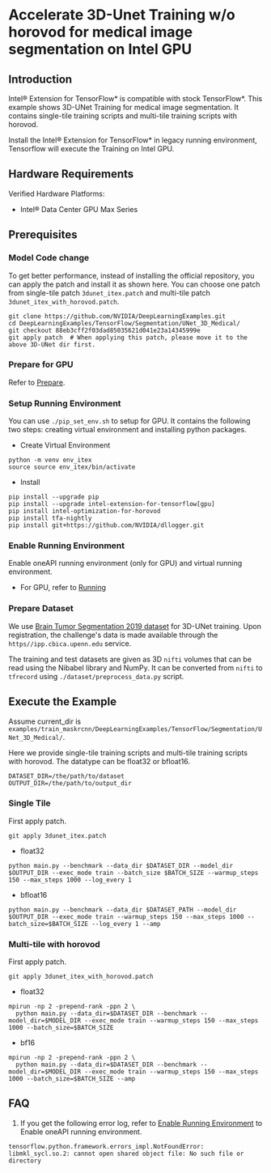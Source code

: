# Accelerate 3D-Unet Training w/o horovod for medical image segmentation on Intel GPU

## Introduction

Intel® Extension for TensorFlow* is compatible with stock TensorFlow*. 
This example shows 3D-UNet Training for medical image segmentation. It contains single-tile training scripts and multi-tile training scripts with horovod.

Install the Intel® Extension for TensorFlow* in legacy running environment, Tensorflow will execute the Training on Intel GPU.

## Hardware Requirements

Verified Hardware Platforms:

 - Intel® Data Center GPU Max Series

## Prerequisites

### Model Code change

To get better performance, instead of installing the official repository, you can apply the patch and install it as shown here. You can choose one patch from single-tile patch `3dunet_itex.patch` and multi-tile patch `3dunet_itex_with_horovod.patch`. 

```
git clone https://github.com/NVIDIA/DeepLearningExamples.git
cd DeepLearningExamples/TensorFlow/Segmentation/UNet_3D_Medical/
git checkout 88eb3cff2f03dad85035621d041e23a14345999e
git apply patch  # When applying this patch, please move it to the above 3D-UNet dir first.
```

### Prepare for GPU

Refer to [Prepare](../common_guide_running.md#prepare).

### Setup Running Environment

You can use `./pip_set_env.sh` to setup for GPU. It contains the following two steps: creating virtual environment and installing python packages.

+ Create Virtual Environment

```
python -m venv env_itex
source source env_itex/bin/activate
```

+ Install

```
pip install --upgrade pip
pip install --upgrade intel-extension-for-tensorflow[gpu]
pip install intel-optimization-for-horovod
pip install tfa-nightly
pip install git+https://github.com/NVIDIA/dllogger.git
```

### Enable Running Environment

Enable oneAPI running environment (only for GPU) and virtual running environment.

   * For GPU, refer to [Running](../common_guide_running.md#running)

### Prepare Dataset

We use [Brain Tumor Segmentation 2019 dataset](https://www.med.upenn.edu/cbica/brats-2019/) for 3D-UNet training. Upon registration, the challenge's data is made available through the `https//ipp.cbica.upenn.edu` service.

The training and test datasets are given as 3D `nifti` volumes that can be read using the Nibabel library and NumPy. It can be converted from `nifti` to `tfrecord` using `./dataset/preprocess_data.py` script.

## Execute the Example

Assume current_dir is `examples/train_maskrcnn/DeepLearningExamples/TensorFlow/Segmentation/UNet_3D_Medical/`.

Here we provide single-tile training scripts and multi-tile training scripts with horovod. The datatype can be float32 or bfloat16.

```
DATASET_DIR=/the/path/to/dataset
OUTPUT_DIR=/the/path/to/output_dir
```

### Single Tile

First apply patch.

```
git apply 3dunet_itex.patch
```

+ float32

```
python main.py --benchmark --data_dir $DATASET_DIR --model_dir $OUTPUT_DIR --exec_mode train --batch_size $BATCH_SIZE --warmup_steps 150 --max_steps 1000 --log_every 1 
```

+ bfloat16

```
python main.py --benchmark --data_dir $DATASET_PATH --model_dir $OUTPUT_DIR --exec_mode train --warmup_steps 150 --max_steps 1000 --batch_size=$BATCH_SIZE --log_every 1 --amp
```

### Multi-tile with horovod

First apply patch.

```
git apply 3dunet_itex_with_horovod.patch
```

+ float32

```
mpirun -np 2 -prepend-rank -ppn 2 \
  python main.py --data_dir=$DATASET_DIR --benchmark --model_dir=$MODEL_DIR --exec_mode train --warmup_steps 150 --max_steps 1000 --batch_size=$BATCH_SIZE
```

+ bf16

```
mpirun -np 2 -prepend-rank -ppn 2 \
  python main.py --data_dir=$DATASET_DIR --benchmark --model_dir=$MODEL_DIR --exec_mode train --warmup_steps 150 --max_steps 1000 --batch_size=$BATCH_SIZE --amp
```

## FAQ

1. If you get the following error log, refer to [Enable Running Environment](#Enable-Running-Environment) to Enable oneAPI running environment.

``` 
tensorflow.python.framework.errors_impl.NotFoundError: libmkl_sycl.so.2: cannot open shared object file: No such file or directory
```
